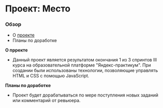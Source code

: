 # Проект: Место

### Обзор

* О [проекте](https://archi-ufanet.github.io/mesto/)
* Планы по доработке

**О прректе**

* Данный проект является результатом окончания 1 из 3 спринтов III курса на образовательной платформе "Яндекс-практикум". При создании были использованы технологии, позволяющие управлять HTML и CSS с помощью JavaScript.

**Планы по доработке**

* Проект будет дорабатываться по мере поступления новых заданий или комментарий от ревьюера. 